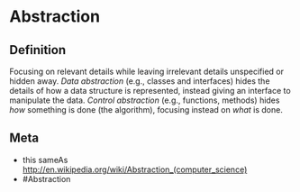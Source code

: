 # Abstraction

## Definition
Focusing on relevant details while leaving irrelevant details unspecified or hidden away. *Data abstraction* (e.g., classes and interfaces) hides the details of how a data structure is represented, instead giving an interface to manipulate the data. *Control abstraction* (e.g., functions, methods) hides *how* something is done (the algorithm), focusing instead on *what* is done.

## Meta
* this sameAs http://en.wikipedia.org/wiki/Abstraction_(computer_science)
* #Abstraction
